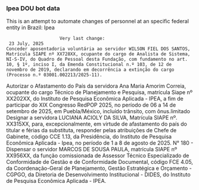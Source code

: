  ### Ipea DOU bot data
 This is an attempt to automate changes of personnel at an specific federal entity in Brazil: Ipea
 
                        Very last change: 
 	 23 July, 2025
	Conceder aposentadoria voluntária ao servidor WILSON FIEL DOS SANTOS, Matrícula SIAPE nº XX728XX, ocupante do cargo de Analista de Sistema, NI-S-IV, do Quadro de Pessoal desta Fundação, com fundamento no art. 10, § 1º, inciso I, da Emenda Constitucional n.º 103, de 12 de novembro de 2019, declarando em decorrência a extinção do cargo (Processo n.º 03001.002213/2025-11).
Autorizar o Afastamento do País da servidora Ana Maria Amorim Correia, ocupante do cargo Técnico de Planejamento e Pesquisa, matrícula Siape nº XX202XX, do Instituto de Pesquisa Econômica Aplicada - IPEA, a fim de participar do XIX Congresso RedPOP 2025, no período de 06 a 14 de setembro de 2025, em Puebla/México, incluído trânsito, com ônus.limitado
Designar a servidora LUCIANA ACIOLY DA SILVA, Matrícula SIAPE nº. XX315XX, para, excepcionalmente, em virtude de afastamento do país do titular e férias da substituta, responder pelas atribuições de Chefe de Gabinete, código CCE 1.13, da Presidência, do Instituto de Pesquisa Econômica Aplicada - Ipea, no período de 1 a 8 de agosto de 2025.
N° 180 - Dispensar o servidor MARCOS DE SOUSA PAULA, matrícula SIAPE nº XX956XX, da função comissionada de Assessor Técnico Especializado de Conformidade de Gestão e de Conformidade Documental, código FCE 4.05, da Coordenação-Geral de Planejamento, Gestão Estratégica e Orçamento - CGPGO, da Diretoria de Desenvolvimento Institucional - DIDES, do Instituto de Pesquisa Econômica Aplicada - IPEA.
